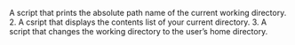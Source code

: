 A script that prints the absolute path name of the current working directory.
2. A csript that displays the contents list of your current directory.
3. A script that changes the working directory to the user’s home directory.

